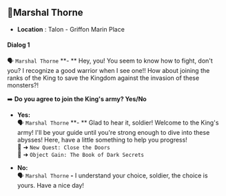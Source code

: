 ## 🏅Marshal Thorne

- **Location** : Talon - Griffon Marin Place

#### Dialog 1

🗣️ `Marshal Thorne` **-
** Hey, you! You seem to know how to fight, don't you? I recognize a good warrior when I see one!! How about joining the ranks of the King to save the Kingdom against the invasion of these monsters?!

➡️ **Do you agree to join the King's army? Yes/No**

- **Yes:**\
  🗣️ `Marshal Thorne` **-
  ** Glad to hear it, soldier! Welcome to the King's army! I'll be your guide until you're strong enough to dive into these abysses! Here, have a little something to help you progress!\
  📜 ➜ `New Quest: Close the Doors`\
  🎒 ➜ `Object Gain: The Book of Dark Secrets`

- **No:**\
  🗣️ `Marshal Thorne` **-** I understand your choice, soldier, the choice is yours. Have a nice day!
